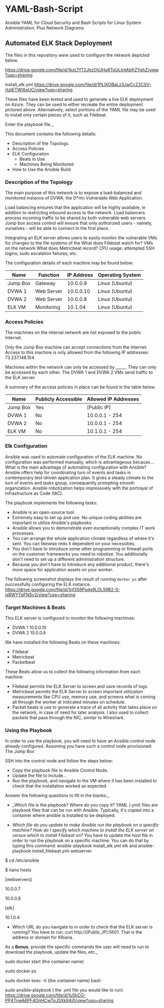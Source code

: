 # YAML-Bash-Script
Ansible YAML for Cloud Security and Bash Scripts for Linux System Administration. Plus Network Diagrams
## Automated ELK Stack Deployment

The files in this repository were used to configure the network depicted below.


https://drive.google.com/file/d/1kxLTfT2JhzOVJHoRToULtntAbfrZYqhZ/view?usp=sharing

install_elk.yml
https://drive.google.com/file/d/1PLIXOBaLz3JwCcZ2CSV-rtztETWlXqUC/view?usp=sharing


These files have been tested and used to generate a live ELK deployment on Azure. They can be used to either recreate the entire deployment pictured above. Alternatively, select portions of the YAML file may be used to install only certain pieces of it, such as Filebeat.

  Enter the playbook file._

This document contains the following details:
- Description of the Topologu
- Access Policies
- ELK Configuration
  - Beats in Use
  - Machines Being Monitored
- How to Use the Ansible Build


### Description of the Topology

The main purpose of this network is to expose a load-balanced and monitored instance of DVWA, the D*mn Vulnerable Web Application.

Load balancing ensures that the application will be highly available, in addition to restricting inbound access to the network.
Load balancers process incoming traffic to be shared by both vulnerable web servers. Jump box access control will ensure that only authorized users - namely, ourselves - will be able to connect in the first place. 

Integrating an ELK server allows users to easily monitor the vulnerable VMs for changes to the file systems of the 
What does Filebeat watch for? VMs on the network
What does Metricbeat record? CPU usage; attempted SSH logins; sudo escalation failures; etc.

The configuration details of each machine may be found below.

| Name     | Function | IP Address | Operating System |
|----------|----------|------------|------------------|
| Jump Box | Gateway            | 10.0.0.9   | Linux (Ubuntu)      |
| DVWA 1    | Web Server       |  10.0.0.10 | Linux  (Ubuntu)          |
| DVWA 2    | Web Server       |  10.0.0.8   | Linux      (Ubuntu)      |  
| ELK VM    | Monitoring         | 10.1.04     | Linux    (Ubuntu)        |

### Access Policies

The machines on the internal network are not exposed to the public Internet. 

Only the Jump Box machine can accept connections from the Internet. Access to this machine is only allowed from the following IP addresses: 73.237.148.154


Machines within the network can only be accessed by _____.
They can only be accessed by each other. The DVWA 1 and DVWA 2 VMs send traffic to the ELK server. 

A summary of the access policies in place can be found in the table below.

| Name             | Publicly Accessible | Allowed IP Addresses |
|-----------------|-----------------------|----------------------|
| Jump Box      | Yes                          | [Public IP]   |
|  DVWA 1        |  No                          |  10.0.0.1 - 254     |
|  DVWA 2        |  No                          |   10.0.0.1 - 254    |
|  ELK  VM       |  No                          | 10.1.0.1 - 254      |

### Elk Configuration

Ansible was used to automate configuration of the ELK machine. No configuration was performed manually, which is advantageous because...
What is the main advantage of automating configuration with Ansible?
Ansible offers help for coordinating turn of events and tasks in contemporary test-driven application plan. It gives a steady climate to the turn of events and tasks group, consequently prompting smooth organization. Ansible robotization helps impressively with the portrayal of Infrastructure as Code (IAC).

The playbook implements the following tasks:
* Ansible is an open-source tool.
* Extremely easy to set up and use. No unique coding abilities are important to utilize Ansible's playbooks
* Ansible allows you to demonstrate even exceptionally complex IT work processes. 
* You can arrange the whole application climate regardless of where it's sent. You can likewise redo it dependent on your necessities. 
* You don't have to introduce some other programming or firewall ports on the customer frameworks you need to robotize. You additionally don't need to set up a different administration structure. 
* Because you don't have to introduce any additional product, there's more space for application assets on your worker.



The following screenshot displays the result of running `docker ps` after successfully configuring the ELK instance.
https://drive.google.com/file/d/1nf3S9Psdg9LOL59B2-S-jsBWYTqFNSv2/view?usp=sharing

### Target Machines & Beats
This ELK server is configured to monitor the following machines:
- DVWA 1 10.0.0.10 
- DVWA 2 10.0.0.8

We have installed the following Beats on these machines:
- Filebeat
- Metricbeat
- Packetbeat

These Beats allow us to collect the following information from each machine:
* Filebeat permits the ELK Server to screen and save records of logs.
* Metricbeat permits the ELK Server to screen important utilization measurements like CPU use, memory use, and screens what is coming all through the worker at indicated minutes on schedule.
* Packet beats is use to generate a trace of all activity that takes place on the network, in case of need for later analysis. I also used to collect packets that pass through the NIC, similar to Wireshark.


### Using the Playbook
In order to use the playbook, you will need to have an Ansible control node already configured. Assuming you have such a control node provisioned: The Jump Box

SSH into the control node and follow the steps below:
- Copy the playbook file to Ansible Control Node.
- Update the  file to include...
- Run the playbook, and navigate to the VM where it has been installed to check that the installation worked as expected.

Answer the following questions to fill in the blanks:_
- _Which file is the playbook? Where do you copy it?
YAML (.yml) files are playbook files that can be run with Ansible. Typically, it's copied into a container where ansible is installed to be deployed.

- _Which file do you update to make Ansible run the playbook on a specific machine? How do I specify which machine to install the ELK server on versus which to install Filebeat on?_
You have to update the host file in order to run the playbook on a specific machine. You can do that by typing this command: ansible-playbook install_elk.yml elk and ansible-playbook install_filebeat.yml webserver

$ cd /etc/ansible

$ nano hosts 

[webservers]

10.0.0.7

10.0.0.8

[elk]

10.1.0.4


- Which URL do you navigate to in order to check that the ELK server is running?
You have to run: curl http://[Public_IP]:5601. That is the address or domain for KIbana. 

As a **Bonus**, provide the specific commands the user will need to run to download the playbook, update the files, etc._

sudo docker start (the container name)

sudo docker ps

sudo docker exec -ti (the container name) bash

sudo ansible-playbook ( the .yml file you would like to run)
https://drive.google.com/file/d/1u5hCG-PP4TnwA6PF4OnHCwTqJSXk94i0/view?usp=sharing
